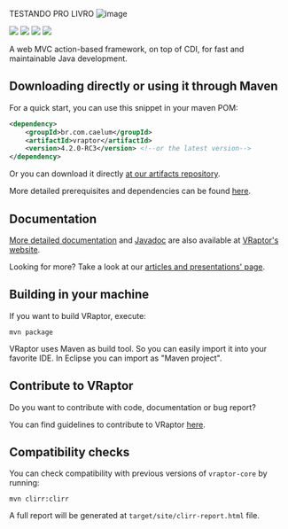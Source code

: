 TESTANDO PRO LIVRO
![image](https://cloud.githubusercontent.com/assets/1529021/7015058/0844e14c-dca4-11e4-8d7b-e0546b6ec74d.png)

[![][travis img]][travis]
[![][maven img]][maven]
[![][release img]][release]
[![][license img]][license]

[travis]:https://travis-ci.org/caelum/vraptor4
[travis img]:https://travis-ci.org/caelum/vraptor4.svg?branch=master

[maven]:http://search.maven.org/#search|gav|1|g:"br.com.caelum"%20AND%20a:"vraptor"
[maven img]:https://maven-badges.herokuapp.com/maven-central/br.com.caelum/vraptor/badge.svg

[release]:https://github.com/caelum/vraptor4/releases
[release img]:https://img.shields.io/github/release/caelum/vraptor4.svg

[license]:LICENSE
[license img]:https://img.shields.io/badge/License-Apache%202-blue.svg

A web MVC action-based framework, on top of CDI, for fast and maintainable Java development. 

## Downloading directly or using it through Maven

For a quick start, you can use this snippet in your maven POM:

```xml
<dependency>
    <groupId>br.com.caelum</groupId>
    <artifactId>vraptor</artifactId>
    <version>4.2.0-RC3</version> <!--or the latest version-->
</dependency>
```

Or you can download it directly [at our artifacts repository](https://bintray.com/caelum/VRaptor4/br.com.caelum.vraptor).

More detailed prerequisites and dependencies can be found [here](http://www.vraptor.org/en/docs/dependencies-and-prerequisites/).

## Documentation
[More detailed documentation](http://www.vraptor.org/en/docs/one-minute-guide/) and [Javadoc](http://www.vraptor.org/javadoc/) are also available at [VRaptor's website](http://www.vraptor.org/en/).

Looking for more? Take a look at our [articles and presentations' page](http://www.vraptor.org/en/docs/articles-and-presentations).

## Building in your machine

If you want to build VRaptor, execute:

	mvn package

VRaptor uses Maven as build tool. So you can easily import it into your favorite IDE. In Eclipse you can import as "Maven project".

## Contribute to VRaptor

Do you want to contribute with code, documentation or bug report?

You can find guidelines to contribute to VRaptor [here](http://www.vraptor.org/en/docs/how-to-contribute/ "Contribute").

## Compatibility checks

You can check compatibility with previous versions of `vraptor-core` by running:

```
mvn clirr:clirr
```

A full report will be generated at `target/site/clirr-report.html` file.
